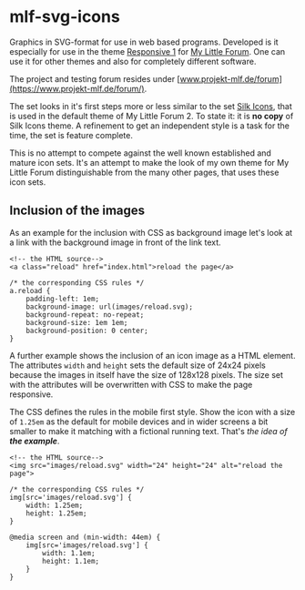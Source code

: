 # mlf-svg-icons
Graphics in SVG-format for use in web based programs. Developed is it especially for use in the theme [Responsive 1](https://github.com/auge8472/mlf2-themes) for [My Little Forum](https://github.com/ilosuna/mylittleforum). One can use it for other themes and also for completely different software.

The project and testing forum resides under [www.projekt-mlf.de/forum](https://www.projekt-mlf.de/forum/).

The set looks in it's first steps more or less similar to the set [Silk Icons](http://www.famfamfam.com/lab/icons/silk/), that is used in the default theme of My Little Forum 2. To state it: it is **no copy** of Silk Icons theme. A refinement to get an independent style is a task for the time, the set is feature complete.

This is no attempt to compete against the well known established and mature icon sets. It's an attempt to make the look of my own theme for My Little Forum distinguishable from the many other pages, that uses these icon sets.

## Inclusion of the images

As an example for the inclusion with CSS as background image let's look at a link with the background image in front of the link text.

~~~
<!-- the HTML source-->
<a class="reload" href="index.html">reload the page</a>

/* the corresponding CSS rules */
a.reload {
	padding-left: 1em;
	background-image: url(images/reload.svg);
	background-repeat: no-repeat;
	background-size: 1em 1em;
	background-position: 0 center;
}
~~~

A further example shows the inclusion of an icon image as a HTML element. The attributes `width` and `height` sets the default size of 24x24 pixels because the images in itself have the size of 128x128 pixels. The size set with the attributes will be overwritten with CSS to make the page responsive.

The CSS defines the rules in the mobile first style. Show the icon with a size of `1.25em` as the default for mobile devices and in wider screens a bit smaller to make it matching with a fictional running text. That's _the idea of **the example**_.

~~~
<!-- the HTML source-->
<img src="images/reload.svg" width="24" height="24" alt="reload the page">

/* the corresponding CSS rules */
img[src='images/reload.svg'] {
	width: 1.25em;
	height: 1.25em;
}

@media screen and (min-width: 44em) {
	img[src='images/reload.svg'] {
		width: 1.1em;
		height: 1.1em;
	}
}
~~~

